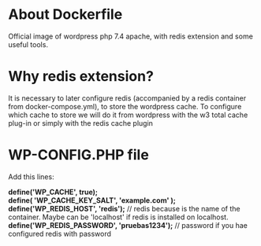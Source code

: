 # About Dockerfile

Official image of wordpress php 7.4 apache, with redis extension and some useful tools.

# Why redis extension?


It is necessary to later configure redis (accompanied by a redis container from docker-compose.yml), to store the wordpress cache. To configure which cache to store we will do it from wordpress with the w3 total cache plug-in or simply with the redis cache plugin

# WP-CONFIG.PHP file

Add this lines:

**define('WP_CACHE', true);**  
**define( 'WP_CACHE_KEY_SALT', 'example.com' );**  
**define('WP_REDIS_HOST', 'redis');** // redis because is the name of the container. Maybe can be 'localhost' if redis is installed on localhost.  
**define('WP_REDIS_PASSWORD', 'pruebas1234');**  // password if you hae configured redis with password
